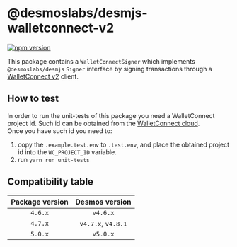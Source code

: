# @desmoslabs/desmjs-walletconnect-v2

[![npm version](https://img.shields.io/npm/v/@desmoslabs/desmjs-walletconnect.svg)](https://www.npmjs.com/package/@desmoslabs/desmjs-walletconnect)

This package contains a `WalletConnectSigner` which implements `@desmoslabs/desmjs` `Signer` interface 
by signing transactions through a [WalletConnect v2](https://walletconnect.com) client.

## How to test

In order to run the unit-tests of this package you need a WalletConnect project id. 
Such id can be obtained from the [WalletConnect cloud](https://cloud.walletconnect.com/).  
Once you have such id you need to: 
1. copy the `.example.test.env` to `.test.env`, and place the obtained project id into the `WC_PROJECT_ID` variable.  
2. run  `yarn run unit-tests`

## Compatibility table

| Package version |        Desmos version         | 
|:---------------:|:-----------------------------:|
|     `4.6.x`     |           `v4.6.x`            |
|     `4.7.x`     |      `v4.7.x`, `v4.8.1`       |
|     `5.0.x`     |           `v5.0.x`            |
